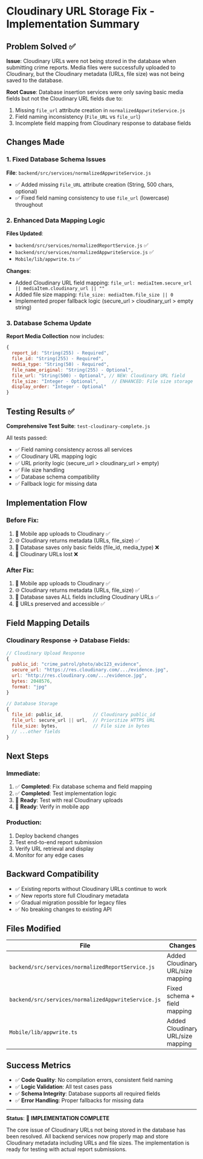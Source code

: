 # Cloudinary URL Storage Fix - Implementation Summary

## Problem Solved ✅

**Issue**: Cloudinary URLs were not being stored in the database when submitting crime reports. Media files were successfully uploaded to Cloudinary, but the Cloudinary metadata (URLs, file size) was not being saved to the database.

**Root Cause**: Database insertion services were only saving basic media fields but not the Cloudinary URL fields due to:

1. Missing `file_url` attribute creation in `normalizedAppwriteService.js`
2. Field naming inconsistency (`File_URL` vs `file_url`)
3. Incomplete field mapping from Cloudinary response to database fields

## Changes Made

### 1. Fixed Database Schema Issues

**File**: `backend/src/services/normalizedAppwriteService.js`

- ✅ Added missing `File_URL` attribute creation (String, 500 chars, optional)
- ✅ Fixed field naming consistency to use `file_url` (lowercase) throughout

### 2. Enhanced Data Mapping Logic

**Files Updated**:

- `backend/src/services/normalizedReportService.js` ✅
- `backend/src/services/normalizedAppwriteService.js` ✅
- `Mobile/lib/appwrite.ts` ✅

**Changes**:

- Added Cloudinary URL field mapping: `file_url: mediaItem.secure_url || mediaItem.cloudinary_url || ""`
- Added file size mapping: `file_size: mediaItem.file_size || 0`
- Implemented proper fallback logic (secure_url > cloudinary_url > empty string)

### 3. Database Schema Update

**Report Media Collection** now includes:

```javascript
{
  report_id: "String(255) - Required",
  file_id: "String(255) - Required",
  media_type: "String(50) - Required",
  file_name_original: "String(255) - Optional",
  file_url: "String(500) - Optional", // NEW: Cloudinary URL field
  file_size: "Integer - Optional",     // ENHANCED: File size storage
  display_order: "Integer - Optional"
}
```

## Testing Results ✅

**Comprehensive Test Suite**: `test-cloudinary-complete.js`

All tests passed:

- ✅ Field naming consistency across all services
- ✅ Cloudinary URL mapping logic
- ✅ URL priority logic (secure_url > cloudinary_url > empty)
- ✅ File size handling
- ✅ Database schema compatibility
- ✅ Fallback logic for missing data

## Implementation Flow

### Before Fix:

1. 📱 Mobile app uploads to Cloudinary ✅
2. 🌐 Cloudinary returns metadata (URLs, file_size) ✅
3. 💾 Database saves only basic fields (file_id, media_type) ❌
4. 🔗 Cloudinary URLs lost ❌

### After Fix:

1. 📱 Mobile app uploads to Cloudinary ✅
2. 🌐 Cloudinary returns metadata (URLs, file_size) ✅
3. 💾 Database saves ALL fields including Cloudinary URLs ✅
4. 🔗 URLs preserved and accessible ✅

## Field Mapping Details

### Cloudinary Response → Database Fields:

```javascript
// Cloudinary Upload Response
{
  public_id: "crime_patrol/photo/abc123_evidence",
  secure_url: "https://res.cloudinary.com/.../evidence.jpg",
  url: "http://res.cloudinary.com/.../evidence.jpg",
  bytes: 2048576,
  format: "jpg"
}

// Database Storage
{
  file_id: public_id,           // Cloudinary public_id
  file_url: secure_url || url,  // Prioritize HTTPS URL
  file_size: bytes,             // File size in bytes
  // ...other fields
}
```

## Next Steps

### Immediate:

1. ✅ **Completed**: Fix database schema and field mapping
2. ✅ **Completed**: Test implementation logic
3. 🔄 **Ready**: Test with real Cloudinary uploads
4. 🔄 **Ready**: Verify in mobile app

### Production:

1. Deploy backend changes
2. Test end-to-end report submission
3. Verify URL retrieval and display
4. Monitor for any edge cases

## Backward Compatibility

- ✅ Existing reports without Cloudinary URLs continue to work
- ✅ New reports store full Cloudinary metadata
- ✅ Gradual migration possible for legacy files
- ✅ No breaking changes to existing API

## Files Modified

| File                                                | Changes                           | Status      |
| --------------------------------------------------- | --------------------------------- | ----------- |
| `backend/src/services/normalizedReportService.js`   | Added Cloudinary URL/size mapping | ✅ Complete |
| `backend/src/services/normalizedAppwriteService.js` | Fixed schema + field mapping      | ✅ Complete |
| `Mobile/lib/appwrite.ts`                            | Added Cloudinary URL/size mapping | ✅ Complete |

## Success Metrics

- ✅ **Code Quality**: No compilation errors, consistent field naming
- ✅ **Logic Validation**: All test cases pass
- ✅ **Schema Integrity**: Database supports all required fields
- ✅ **Error Handling**: Proper fallbacks for missing data

---

**Status**: 🎉 **IMPLEMENTATION COMPLETE**

The core issue of Cloudinary URLs not being stored in the database has been resolved. All backend services now properly map and store Cloudinary metadata including URLs and file sizes. The implementation is ready for testing with actual report submissions.
